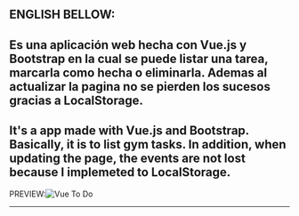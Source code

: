 ENGLISH BELLOW:
-----------------------------------------------------------
Es una aplicación web hecha con Vue.js y Bootstrap en la 
cual se puede listar una tarea, marcarla como hecha
o eliminarla.
Ademas al actualizar la pagina no se pierden los sucesos
gracias a LocalStorage.
-----------------------------------------------------------
It's a app made with Vue.js and Bootstrap. Basically, it 
is to list gym tasks.
In addition, when updating the page, the events are not lost
because I implemeted to LocalStorage.
-----------------------------------------------------------
PREVIEW:![Vue To Do](https://user-images.githubusercontent.com/58890694/134523550-0303fb37-2950-4826-ae39-b72de450c8e3.png)

-----------------------------------------------------------
